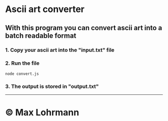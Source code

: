 # Ascii art converter

## With this program you can convert ascii art into a batch readable format

### 1. Copy your ascii art into the "input.txt" file
### 2. Run the file
`node convert.js`
### 3. The output is stored in "output.txt"

---
# © Max Lohrmann